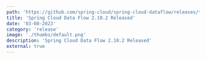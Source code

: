```yaml
---
path: 'https://github.com/spring-cloud/spring-cloud-dataflow/releases/tag/v2.10.2'
title: 'Spring Cloud Data Flow 2.10.2 Released'
date: '03-08-2023'
category: 'release'
image: './thumbs/default.png'
description: 'Spring Cloud Data Flow 2.10.2 Released'
external: true
---
```

